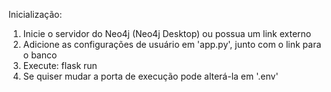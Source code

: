 Inicialização:
 1. Inicie o servidor do Neo4j (Neo4j Desktop) ou possua um link externo
 2. Adicione as configurações de usuário em 'app.py', junto com o link para o banco
 3. Execute: flask run
 4. Se quiser mudar a porta de execução pode alterá-la em '.env'
